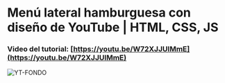 # Menú lateral hamburguesa con diseño de YouTube | HTML, CSS, JS
### Video del tutorial: [https://youtu.be/W72XJJUlMmE](https://youtu.be/W72XJJUlMmE)

![YT-FONDO](https://user-images.githubusercontent.com/85034795/126055409-988c3910-70d8-47f1-94cf-ab51034eb187.png)

